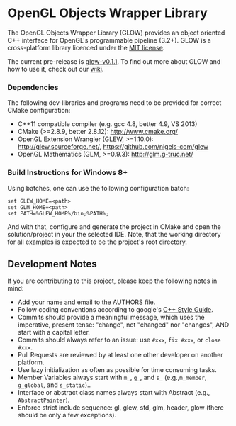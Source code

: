 OpenGL Objects Wrapper Library
====

The OpenGL Objects Wrapper Library (GLOW) provides an object oriented C++ interface for OpenGL's programmable pipeline (3.2+).
GLOW is a cross-platform library licenced under the [MIT license](http://opensource.org/licenses/MIT).

The current pre-release is [glow-v0.1.1](https://github.com/hpicgs/glow/releases/tag/glow-v0.1.1).
To find out more about GLOW and how to use it, check out our [wiki](https://github.com/hpicgs/glow/wiki).


### Dependencies

The following dev-libraries and programs need to be provided for correct CMake configuration:
* C++11 compatible compiler (e.g. gcc 4.8, better 4.9, VS 2013)
* CMake (>=2.8.9, better 2.8.12): http://www.cmake.org/
* OpenGL Extension Wrangler (GLEW, >=1.10.0): http://glew.sourceforge.net/, https://github.com/nigels-com/glew
* OpenGL Mathematics (GLM, >=0.9.3): http://glm.g-truc.net/


### Build Instructions for  Windows 8+

Using batches, one can use the following configuration batch:

```
set GLEW_HOME=<path>
set GLM_HOME=<path>
set PATH=%GLEW_HOME%/bin;%PATH%;
```

And with that, configure and generate the project in CMake and open the solution/project in your the selected IDE. 
Note, that the working directory for all examples is expected to be the project's root directory.


## Development Notes

If you are contributing to this project, please keep the following notes in mind:
* Add your name and email to the AUTHORS file.
* Follow coding conventions according to google's [C++ Style Guide](http://google-styleguide.googlecode.com/svn/trunk/cppguide.xml).
* Commits should provide a meaningful  message, which uses the imperative, present tense: "change", not "changed" nor "changes", AND start with a capital letter.
* Commits should always refer to an issue: use ```#xxx```, ```fix #xxx```, or ```close #xxx```.
* Pull Requests are reviewed by at least one other developer on another platform.
* Use lazy initialization as often as possible for time consuming tasks.
* Member Variables always start with ```m_```, ```g_```, and ```s_``` (e.g.,```m_member```, ```g_global```, and ```s_static```)..
* Interface or abstract class names always start with Abstract (e.g., ```AbstractPainter```).
* Enforce strict include sequence: gl, glew, std, glm, header, glow (there should be only a few exceptions).
